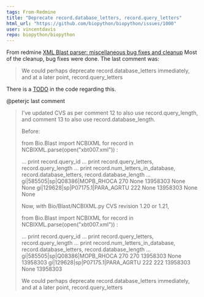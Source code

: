 ```yaml
---
tags: From-Redmine
title: "Deprecate record.database_letters, record.query_letters"
html_url: "https://github.com/biopython/biopython/issues/1000"
user: vincentdavis
repo: biopython/biopython
---
```


From redmine [XML Blast parser: miscellaneous bug fixes and cleanup](https://redmine.open-bio.org/issues/2176)
Most of the cleanup, bug fixes were done. The last comment was:

> We could perhaps deprecate record.database_letters immediately, and at a later point, record.query_letters

There is a [TODO](https://github.com/biopython/biopython/blob/589bc075ace24cb29bcd69c9789963df7febeb4d/Bio/Blast/NCBIXML.py#L188) in the code regarding this.


@peterjc last comment

> I've updated CVS as per comment 12 to also use record.query_length, and comment 13 to also use record.database_length.
> 
> Before:
> 
> from Bio.Blast import NCBIXML
> for record in NCBIXML.parse(open("xbt007.xml")) :
> 
> ... print record.query_id
> ... print record.query_letters, record.query_length
> ... print record.num_letters_in_database, record.database_letters, record.database_length
> ... 
> gi|585505|sp|Q08386|MOPB_RHOCA
> 270 None
> 13958303 None None
> gi|129628|sp|P07175.1|PARA_AGRTU
> 222 None
> 13958303 None None
> 
> Now, with Bio/Blast/NCBIXML.py CVS revision 1.20 or 1.21,
> 
> from Bio.Blast import NCBIXML
> for record in NCBIXML.parse(open("xbt007.xml")) :
> 
> ... print record.query_id
> ... print record.query_letters, record.query_length
> ... print record.num_letters_in_database, record.database_letters, record.database_length
> ... 
> gi|585505|sp|Q08386|MOPB_RHOCA
> 270 270
> 13958303 None 13958303
> gi|129628|sp|P07175.1|PARA_AGRTU
> 222 222
> 13958303 None 13958303
> 
> We could perhaps deprecate record.database_letters immediately, and at a later point, record.query_letters